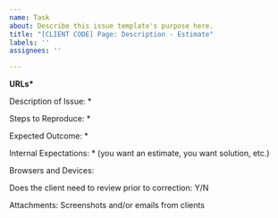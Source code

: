 ```yaml
---
name: Task
about: Describe this issue template's purpose here.
title: "[CLIENT CODE] Page: Description - Estimate"
labels: ''
assignees: ''

---
```


**URLs\***

Description of Issue: *

Steps to Reproduce: *

Expected Outcome: *

Internal Expectations: * (you want an estimate, you want solution, etc.) 

Browsers and Devices:

Does the client need to review prior to correction: Y/N

Attachments: Screenshots and/or emails from clients
